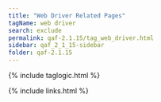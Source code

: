 ```yaml
---
title: "Web Driver Related Pages"
tagName: web driver
search: exclude
permalink: qaf-2.1.15/tag_web_driver.html
sidebar: qaf_2_1_15-sidebar
folder: qaf-2.1.15
---
```

{% include taglogic.html %}

{% include links.html %}
